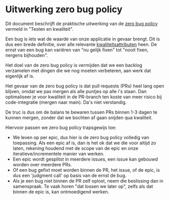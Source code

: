 # Uitwerking zero bug policy

Dit document beschrijft de praktische uitwerking van de [zero bug policy](/documentatie/ontwikkelproces/testen-en-kwaliteit.md#zero-bug-policy) vermeld in "Testen en kwaliteit".

Een bug is iets wat de waarde van onze applicatie in gevaar brengt. Dit is dus een brede definitie, over alle relevante [kwaliteitsattributen](/documentatie/ontwikkelproces/testen-en-kwaliteit.md#kwaliteitsattributen) heen. De ernst van een bug kan variëren van "nu gelijk fixen" tot "nooit fixen, nergens bijhouden".

Het doel van de zero bug policy is vermijden dat we een backlog verzamelen met dingen die we nog moeten verbeteren, aan werk dat eigenlijk af is.

Het gevaar van de zero bug policy is dat pull requests (PRs) heel lang open blijven, omdat we pas mergen als alle puntjes op alle i's staan. Dan optimaliseer je voor kwaliteit in de PR-branch ten koste van meer risico bij code-integratie (mergen naar main). Da's niet verstandig.

De truc is dus om de balans te bewaren tussen PRs binnen 1-3 dagen te kunnen mergen, zonder dat we bochten af gaan snijden qua kwaliteit.

Hiervoor passen we zero bug policy trapsgewijs toe:

- We leven op per epic, dus hier is de zero bug policy volledig van toepassing. Als een epic af is, dan is het ok dat we die voor altijd zo laten, rekening houdend met de scope van de epic en onze iteratieve/incrementele manier van werken.
- Een epic wordt gesplitst in meerdere issues, een issue kan gebouwd worden over meerdere PRs.
- Of een bug gefixt moet worden binnen de PR, het issue, of de epic, is dus een 'judgment call' op basis van de ernst de bug.
- Als je een bug niet binnen de PR zelf oplost, neem die beslissing dan in samenspraak. Te vaak horen "dat lossen we later op", zelfs als dat binnen de epic is, kan ontmoedigend werken.
